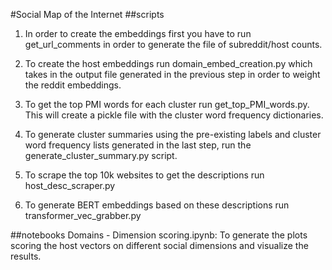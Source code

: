 #Social Map of the Internet
##scripts
1. In order to create the embeddings first you have to run get_url_comments in order to generate the file of subreddit/host counts.

2. To create the host embeddings run domain_embed_creation.py which takes in the output file generated in the previous step in order to weight the reddit embeddings.

3. To get the top PMI words for each cluster run get_top_PMI_words.py. This will create a pickle file with the cluster word frequency dictionaries.

4. To generate cluster summaries using the pre-existing labels and cluster word frequency lists generated in the last step, run the generate_cluster_summary.py script.

5. To scrape the top 10k websites to get the descriptions run host_desc_scraper.py

6. To generate BERT embeddings based on these descriptions run transformer_vec_grabber.py

##notebooks
Domains - Dimension scoring.ipynb: To generate the plots scoring the host vectors on different social dimensions and visualize the results.
